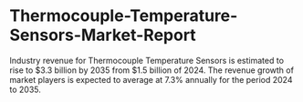 # Thermocouple-Temperature-Sensors-Market-Report
Industry revenue for Thermocouple Temperature Sensors is estimated to rise to $3.3 billion by 2035 from $1.5 billion of 2024. The revenue growth of market players is expected to average at 7.3% annually for the period 2024 to 2035.
